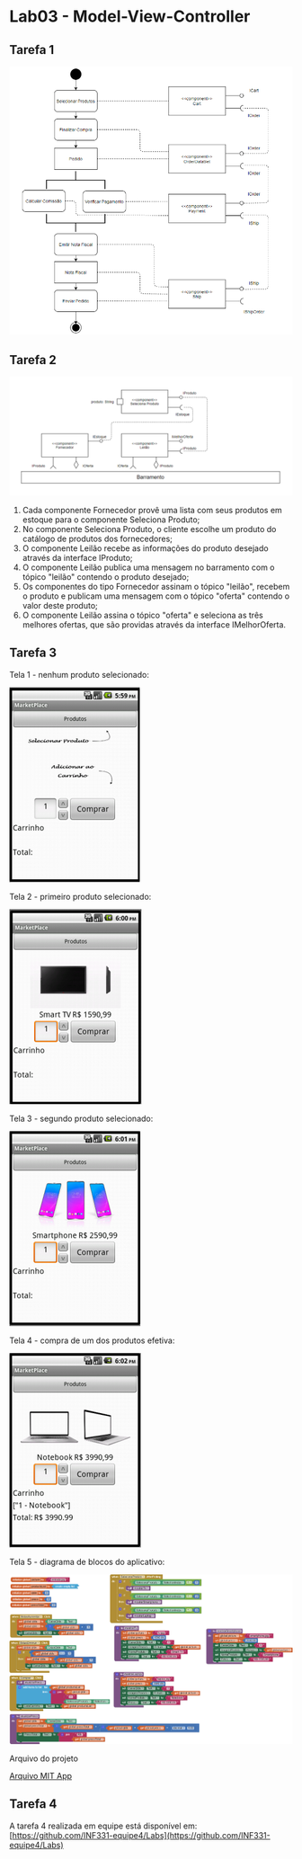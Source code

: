 # Lab03 - Model-View-Controller

## Tarefa 1
![Diagrama de Orquestração](images/orquestracao.png)

## Tarefa 2
![Diagrama de Coreografia](images/coreografia.png)

1. Cada componente Fornecedor provê uma lista com seus produtos em estoque para o componente Seleciona Produto;
2. No componente Seleciona Produto, o cliente escolhe um produto do catálogo de produtos dos fornecedores;
3. O componente Leilão recebe as informações do produto desejado através da interface IProduto;
4. O componente Leilão publica uma mensagem no barramento com o tópico "leilão" contendo o produto desejado;
5. Os componentes do tipo Fornecedor assinam o tópico "leilão", recebem o produto e publicam uma mensagem com o tópico "oferta" contendo o valor deste produto;
6. O componente Leilão assina o tópico "oferta" e seleciona as três melhores ofertas, que são providas através da interface IMelhorOferta.

## Tarefa 3

Tela 1 - nenhum produto selecionado:

![Tela Aplicativo](images/aplicativo1.png)

Tela 2 - primeiro produto selecionado:

![Tela Aplicativo](images/aplicativo2.png)

Tela 3 - segundo produto selecionado:

![Tela Aplicativo](images/aplicativo3.png)

Tela 4 - compra de um dos produtos efetiva:

![Tela Aplicativo](images/aplicativo4.png)

Tela 5 - diagrama de blocos do aplicativo:

![Tela Blocos](images/blocks.png)

Arquivo do projeto

[Arquivo MIT App](app/market_place.aia)

## Tarefa 4

A tarefa 4 realizada em equipe está disponível em: [https://github.com/INF331-equipe4/Labs](https://github.com/INF331-equipe4/Labs)